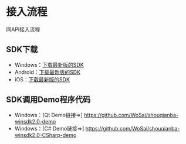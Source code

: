 # 接入流程

同API接入流程

## SDK下载
* Windows：[下载最新版的SDK](http://shouqianba-sdk.oss-cn-hangzhou.aliyuncs.com/SQB-Windows-SDK-2.1.0.zip)
* Android：[下载最新版的SDK](http://shouqianba-sdk.oss-cn-hangzhou.aliyuncs.com/SQB-Android-SDK.zip)
* iOS：[下载最新版的SDK](http://shouqianba-sdk.oss-cn-hangzhou.aliyuncs.com/upay_sdk_ios_3.0.0.zip)

## SDK调用Demo程序代码
* Windows：[Qt Demo链接=>] https://github.com/WoSai/shouqianba-winsdk2.0-demo
* Windows：[C# Demo链接=>] https://github.com/WoSai/shouqianba-winsdk2.0-CSharp-demo
